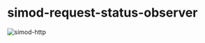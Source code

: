 # simod-request-status-observer

![simod-http](https://github.com/AutomatedProcessImprovement/simod-request-status-observer/actions/workflows/build.yaml/badge.svg)

